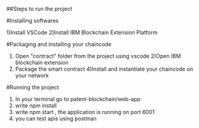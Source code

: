 ##Steps to run the project 

#Installing softwares 

1)Install VSCode
2)Install IBM Blockchain Extension Platform

#Packaging and installing your chaincode
1) Open "contract" folder from the project using vscode
2)Open IBM blockchain extension
3) Package the smart contract
4)Install and instantiate your chaincode on your network 

#Running the project
1) In your terminal go to patent-blockchain/web-app
2) write npm install
3) write npm start , the application is running on port 6001
4) you can test apis using postman

